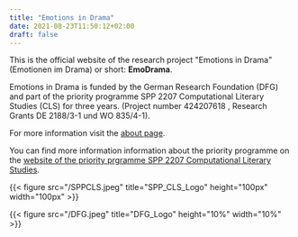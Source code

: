 ```yaml
---
title: "Emotions in Drama"
date: 2021-08-23T11:50:12+02:00
draft: false
---
```


This is the official website of the research project "Emotions in Drama"
(Emotionen im Drama) or short: <b>EmoDrama</b>.

Emotions in Drama is funded by the German Research Foundation (DFG) and part of the priority programme SPP 2207 Computational Literary Studies (CLS) for three years. (Project number 424207618 , Research Grants DE 2188/3-1 und WO 835/4-1).

For more information visit the [about page](URL "https://emotionsindrama.github.io/about/").

You can find more information information about the priority programme on the [website of the priority prgramme SPP 2207 Computational Literary Studies](URL "https://dfg-spp-cls.github.io").

{{< figure src="/SPPCLS.jpeg" title="SPP_CLS_Logo" height="100px" width="100px" >}}

{{< figure src="/DFG.jpeg" title="DFG_Logo" height="10%" width="10%" >}}